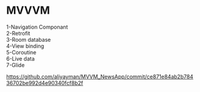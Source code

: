 <h1> MVVVM </h1> 
1-Navigation Componant <br>
2-Retrofit<br>
3-Room database<br>
4-View binding<br>
5-Coroutine<br>
6-Live data<br>
7-Glide

<a>https://github.com/aliyayman/MVVM_NewsApp/commit/ce871e84ab2b78436702be992d4e90340fcf8b2f</a>
